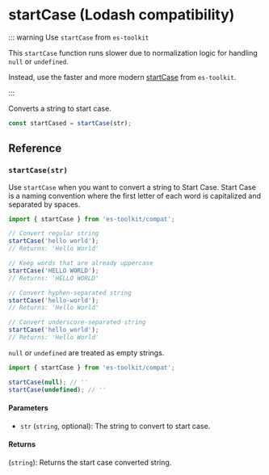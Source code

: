 # startCase (Lodash compatibility)

::: warning Use `startCase` from `es-toolkit`

This `startCase` function runs slower due to normalization logic for handling `null` or `undefined`.

Instead, use the faster and more modern [startCase](../../string/startCase.md) from `es-toolkit`.

:::

Converts a string to start case.

```typescript
const startCased = startCase(str);
```

## Reference

### `startCase(str)`

Use `startCase` when you want to convert a string to Start Case. Start Case is a naming convention where the first letter of each word is capitalized and separated by spaces.

```typescript
import { startCase } from 'es-toolkit/compat';

// Convert regular string
startCase('hello world');
// Returns: 'Hello World'

// Keep words that are already uppercase
startCase('HELLO WORLD');
// Returns: 'HELLO WORLD'

// Convert hyphen-separated string
startCase('hello-world');
// Returns: 'Hello World'

// Convert underscore-separated string
startCase('hello_world');
// Returns: 'Hello World'
```

`null` or `undefined` are treated as empty strings.

```typescript
import { startCase } from 'es-toolkit/compat';

startCase(null); // ''
startCase(undefined); // ''
```

#### Parameters

- `str` (`string`, optional): The string to convert to start case.

#### Returns

(`string`): Returns the start case converted string.
